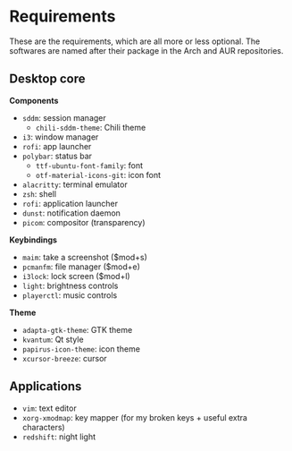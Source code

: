 # Requirements

These are the requirements, which are all more or less optional.
The softwares are named after their package in the Arch and AUR repositories.

## Desktop core

**Components**

- `sddm`: session manager
  - `chili-sddm-theme`: Chili theme
- `i3`: window manager
- `rofi`: app launcher
- `polybar`: status bar
  - `ttf-ubuntu-font-family`: font
  - `otf-material-icons-git`: icon font
- `alacritty`: terminal emulator
- `zsh`: shell
- `rofi`: application launcher
- `dunst`: notification daemon
- `picom`: compositor (transparency)

**Keybindings**

- `maim`: take a screenshot ($mod+s)
- `pcmanfm`: file manager ($mod+e)
- `i3lock`: lock screen ($mod+l)
- `light`: brightness controls
- `playerctl`: music controls

**Theme**

- `adapta-gtk-theme`: GTK theme
- `kvantum`: Qt style
- `papirus-icon-theme`: icon theme
- `xcursor-breeze`: cursor

## Applications

- `vim`: text editor
- `xorg-xmodmap`: key mapper (for my broken keys + useful extra characters)
- `redshift`: night light
